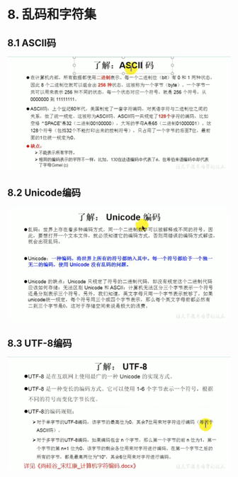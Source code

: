 # 8. 乱码和字符集

## 8.1 ASCII码

![ASCII码](../2.Java基本语法-assets/ascii码.jpg)


## 8.2 Unicode编码
![Unicode编码](../2.Java基本语法-assets/unicode编码.jpg)


## 8.3 UTF-8编码
![UTF-8编码](../2.Java基本语法-assets/utf8编码.jpg)

